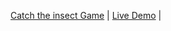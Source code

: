 [Catch the insect Game](https://github.com/harshadpawale1/catch-the-insect-game)                         | [Live Demo](https://catch-the-insect-game-six.vercel.app/)             |